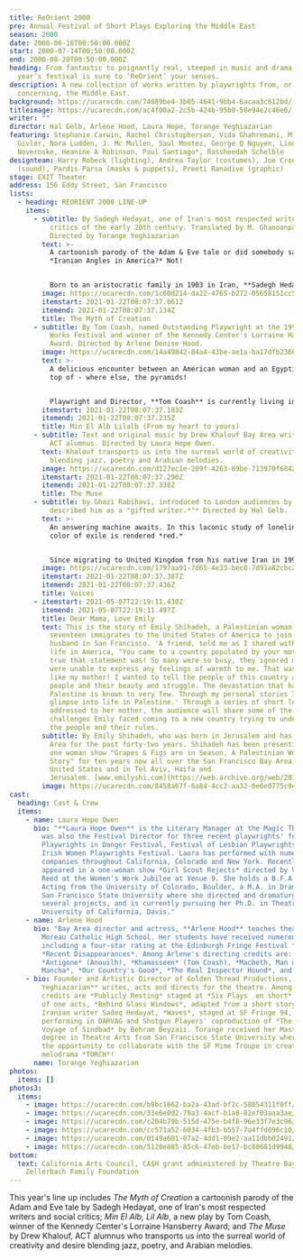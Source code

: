 ```yaml
---
title: ReOrient 2000
pre: Annual Festival of Short Plays Exploring the Middle East
season: 2000
date: 2000-06-16T00:50:00.000Z
start: 2000-07-14T00:50:00.000Z
end: 2000-08-20T00:50:00.000Z
heading: From fantastic to poignantly real, steeped in music and drama, this
  year’s festival is sure to ‘ReOrient’ your senses.
description: A new collection of works written by playwrights from, or on themes
  concerning, the Middle East.
background: https://ucarecdn.com/74089be4-3b05-4641-9bb4-6acaa3c612bd/-/crop/497x247/0,0/-/preview/
titleimage: https://ucarecdn.com/ac4f00a2-2c5b-424b-95b0-58e94e2c46e6/
writer: ""
director: Hal Gelb, Arlene Hood, Laura Hope, Torange Yeghiazarian
featuring: Stephanie Carwin, Rachel Christopherson, Vida Ghahremani, Michael
  Givler, Nora Ludden, J. Mc Mullen, Saul Montez, George Q Nguyen, Linda
  Noveroske, Heanine A Robinson, Paul Santiago*, Rassheedah Schelble
designteam: Harry Robeck (lighting), Andrea Taylor (costumes), Joe Cronin
  (sound), Pardis Parsa (masks & puppets), Preeti Ranadive (graphic)
stage: EXIT Theater
address: 156 Eddy Street, San Francisco
lists:
  - heading: REORIENT 2000 LINE-UP
    items:
      - subtitle: By Sadegh Hedayat, one of Iran's most respected writers and social
          critics of the early 20th century. Translated by M. Ghanoonparvar.
          Directed by Torange Yeghiazarian
        text: >-
          A cartoonish parody of the Adam & Eve tale or did somebody say
          *Iranian Angles in America?* Not!


          Born to an aristocratic family in 1903 in Iran, **Sadegh Hedayat** was among those distinguished students sent to Europe by Reza Shah to earn an education with the expectation that they would facilitate the nation's progress towards modernization. Soon after his return Hedayat co-instituted the Rab'a (The Foursome) a group consisting of young returnees whose progressive ideas antagonized both the literati and the government. In 1936 the Rab'a was outlawed and Hedayat left for India. Hedayat's popularity outside Iran is due mostly to his short novel *The Blind Owl* (1937) which has been translated into numerous languages. Among his other published works are *Buried* *Alive* (1930), *Three Drops of Blood* (1932) and *Haji Aqa* (1945). In the majority of his works Hedayat is extremely critical of religion in general and the Moslem clergy in particular. He also looks down at the foreign powers involvement in Iran as well as the corruption that is rampant among the local government rank and file. The English text of *Myth of Creation* is translated by M.R. Ghanoonparvar and is based on the only version of the original Persian available (Paris 1946). This limited edition of 105 copies indicates that it was not for sale. Hedayat committed suicide in 1951, in Paris. (*The Pearl Cannon* \[Iraj Bashiri] and *The Myth of Creation* \[M.R. Ghanoonparvar] Mazda Publishers)
        image: https://ucarecdn.com/1c60d214-da22-4765-b272-05658151cc57/
        itemstart: 2021-01-22T08:07:37.061Z
        itemend: 2021-01-22T08:07:37.134Z
        title: The Myth of Creation
      - subtitle: By Tom Coash, named Outstanding Playwright at the 1999 Pittsburgh New
          Works Festival and winner of the Kennedy Center's Lorraine Hansberry
          Award. Directed by Arlene Denise Hood.
        image: https://ucarecdn.com/14a49842-84a4-43be-ae1a-ba17dfb23606/
        text: >-
          A delicious encounter between an American woman and an Egyptian man on
          top of - where else, the pyramids!


          Playwright and Director, **Tom Coash** is currently living in Haverhill, MA where he founded the Neworks Theatre whose mission is to produce new multicultural and/or internationally themed plays. Coash spent the last four years teaching playwriting at The American University in Cairo and had several plays produced there including his recent play *Censory Perceptions* also produced at an international festival in Beirut, and *KHAMASSEEN* produced at the Edinburgh Theatre Fringe Festival. In 1994/95 Coash was a Jerome Fellow playwright-in-residence at the Playwrights' Center in Minneapolis. Tom has worked professionally for several theatres including Actors Theatre of Louisville and won several awards including the Kennedy Center's Lorraine Hansberry Award, the Robert H. Lehan Award in 1999. Tom was named the Outstanding Playwright of the Pittsburgh New Works Festival.
        itemstart: 2021-01-22T08:07:37.183Z
        itemend: 2021-01-22T08:07:37.235Z
        title: Min El Alb Lilalb (From my heart to yours)
      - subtitle: Text and original music by Drew Khalouf Bay Area writer, performer and
          ACT alumnus. Directed by Laura Hope Owen.
        text: Khalouf transports us into the surreal world of creativity and desire
          blending jazz, poetry and Arabian melodies.
        image: https://ucarecdn.com/d127ec1e-209f-4263-89be-713970f68423/
        itemstart: 2021-01-22T08:07:37.290Z
        itemend: 2021-01-22T08:07:37.338Z
        title: The Muse
      - subtitle: by Ghazi Rabihavi, introduced to London audiences by Harold Pinter who
          described him as a "gifted writer.*"* Directed by Hal Gelb.
        text: >-
          An answering machine awaits. In this laconic study of loneliness, the
          color of exile is rendered *red.*


          Since migrating to United Kingdom from his native Iran in 1994 where he was banned from publication **Ghazi Rabihavi** has written several plays as well as short stories and novels. Among his published works are *The Iranian Four Seasons*, *Merriam's Smile*, *David* and *White Stone*. Harold Pinter introduced Ghazi to the British public by producing his play *Look Europe!* In 1997 which he called "A work of a gifted writer." A great source of inspiration and support, Pinter later wrote about the play *Stoning. "*A very strong and powerful piece of work, beautifully constructed." Ghazi is currently directing and producing four of his short plays with the support of the Queensland Multi-Media Art Center in London slated to open in late June of this year.
        image: https://ucarecdn.com/1797aa91-7d65-4e33-bec0-7d91a82cbc2d/
        itemstart: 2021-01-22T08:07:37.387Z
        itemend: 2021-01-22T08:07:37.436Z
        title: Voices
      - itemstart: 2021-05-07T22:19:11.430Z
        itemend: 2021-05-07T22:19:11.497Z
        title: Dear Mama, Love Emily
        text: This is the story of Emily Shihadeh, a Palestinian woman who at the age of
          seventeen immigrates to the United States of America to join her
          husband in San Francisco. 'A friend, told me as I shared with him my
          life in America, "You came to a country populated by your mother." How
          true that statement was! So many were so busy, they ignored me and
          were unable to express any feelings of warmth to me. That was just
          like my mother! I wanted to tell the people of this country about my
          people and their beauty and struggle. The devastation that happened in
          Palestine is known to very few. Through my personal stories I open a
          glimpse into life in Palestine.' Through a series of short letters
          addressed to her mother, the audience will share some of the
          challenges Emily faced coming to a new country trying to understand
          the people and their rules.
        subtitle: By Emily Shihadeh, who was born in Jerusalem and has lived in the Bay
          Area for the past forty-two years. Shihadeh has been presenting her
          one woman show "Grapes & Figs are in Season, A Palestinian Woman's
          Story" for ten years now all over the San Francisco Bay Area, the
          United States and in Tel Aviv, Haifa and
          Jerusalem. [www.emilyshi.com](https://web.archive.org/web/20160807100056/http://www.emilyshi.com/)
        image: https://ucarecdn.com/8458a67f-6a84-4cc2-aa32-0e6e0775c9e3/
cast:
  heading: Cast & Crew
  items:
    - name: Laura Hope Owen
      bio: "**Laura Hope Owen** is the Literary Manager at the Magic Theatre where she
        was also the Festival Director for three recent playwrights' festivals:
        Playwrights in Danger Festival, Festival of Lesbian Playwrights, and the
        Irish Women Playwrights Festival. Laura has performed with numerous
        companies throughout California, Colorado and New York. Recently she
        appeared in a one-woman show *Girl Scout Rejects* directed by Virginia
        Reed at the Women's Work Jubilee at Venue 9. She holds a B.F.A. in
        Acting from the University of Colorado, Boulder, a M.A. in Drama from
        San Francisco State University where she directed and dramaturged
        several projects, and is currently pursuing her Ph.D. in Theatre at the
        University of California, Davis."
    - name: Arlene Hood
      bio: "Bay Area director and actress, **Arlene Hood** teaches theatre arts at
        Moreau Catholic High School. Her students have received numerous awards
        including a four-star rating at the Edinburgh Fringe Festival for
        *Recent Disappearances*. Among Arlene's directing credits are:
        *Antigone* (Anouilh), *Khamasseen* (Tom Coash), *Macbeth, Man of La
        Mancha*, *Our Country's Good*, *The Real Inspector Hound*, and *1776.*"
    - bio: Founder and Artistic Director of Golden Thread Productions, **Torange
        Yeghiazarian** writes, acts and directs for the theatre. Among her
        credits are *Publicly Resting* staged at *Six Plays  en short* festival
        of one acts, *Behind Glass Windows*, adapted from a short story by
        Iranian writer Sadeq Hedayat, *Waves*, staged at SF Fringe 94, and
        performing in DARVAG and Shotgun Players' coproduction of *The Eight
        Voyage of Sindbad* by Behram Beyzaii. Torange received her Masters
        degree in Theatre Arts from San Francisco State University where she had
        the opportunity to collaborate with the SF Mime Troupe in creating the
        melodrama *TORCH*!
      name: Torange Yeghiazarian
photos:
  items: []
photos3:
  items:
    - image: https://ucarecdn.com/b9bc1662-ba2a-43ad-bf2c-58054311f0ff/
    - image: https://ucarecdn.com/33e6e0d2-79a3-4acf-b1a8-82ef03aaa3ae/
    - image: https://ucarecdn.com/c204b79b-515d-475e-b4f8-96e33f7e3c96/
    - image: https://ucarecdn.com/cc571a52-6034-4fb3-b557-7a4ffd896c10/
    - image: https://ucarecdn.com/0149a601-07a2-4dd1-89e2-aa11dbb02491/
    - image: https://ucarecdn.com/5120e885-85c6-47eb-be17-bc80681d9948/
bottom:
  text: California Arts Council, CA$H grant administered by Theatre Bay Area,
    Zellerbach Family Foundation
---
```

This year's line up includes *The Myth of Creation* a cartoonish parody of the Adam and Eve tale by Sadegh Hedayat, one of Iran's most respected writers and social critics; *Min El Alb, Lil Alb*, a new play by Tom Coash, winner of the Kennedy Center's Lorraine Hansberry Award; and *The Muse* by Drew Khalouf, ACT alumnus who transports us into the surreal world of creativity and desire blending jazz, poetry, and Arabian melodies.